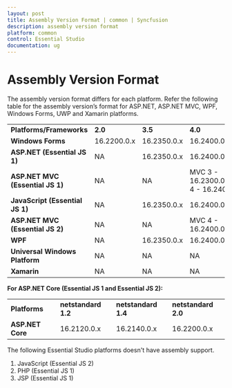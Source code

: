 ```yaml
---
layout: post
title: Assembly Version Format | common | Syncfusion
description: assembly version format 
platform: common
control: Essential Studio
documentation: ug
---
```


# Assembly Version Format

The assembly version format differs for each platform. Refer the following table for the assembly version’s format for ASP.NET, ASP.NET MVC, WPF, Windows Forms, UWP and Xamarin platforms.



<table>
<tr>
<td>
<b>Platforms/Frameworks</b></td><td>
<b>2.0</b></td><td>
<b>3.5</b></td><td>
<b>4.0</b></td><td>
<b>4.5</b></td><td>
<b>4.5.1</b></td><td>
<b>4.6</b></td></tr>
<tr>
<td>
<b>Windows Forms</b></td><td>
16.2200.0.x</td><td>
16.2350.0.x</td><td>
16.2400.0.x</td><td>
16.2450.0.x</td><td>
16.2451.0.x</td><td>
16.2460.0.x</td></tr>
<tr>
<td>
<b>ASP.NET (Essential JS 1)</b></td><td>
NA</td><td>
16.2350.0.x</td><td>
16.2400.0.x</td><td>
16.2450.0.x</td><td>
16.2451.0.x</td><td>
16.2460.0.x</td></tr>
<tr>
<td>
<b>ASP.NET MVC (Essential JS 1)</b></td><td>
NA</td><td>
NA</td><td>
MVC 3 - 16.2300.0.xMVC 4 - 16.2400.0.x</td><td>
MVC 5 - 16.2500.0.x</td><td>
NA</td><td>
MVC 6 - 16.2600.0.x</td></tr>
<tr>
<td>
<b>JavaScript (Essential JS 1)</b></td><td>
NA</td><td>
16.2350.0.x</td><td>
16.2400.0.X</td><td>
16.2450.0.X</td><td>
16.2451.0.X</td><td>
16.2460.0.x</td></tr>
<tr>
<td>
<b>ASP.NET MVC (Essential JS 2)</b></td><td>
NA</td><td>
NA</td><td>
MVC 4 - 16.2400.0.x</td><td>
MVC 5 - 16.2500.0.x</td><td>
NA</td><td>
NA</td></tr>
<tr>
<td>
<b>WPF</b></td><td>
NA</td><td>
16.2350.0.x</td><td>
16.2400.0.X</td><td>
16.2450.0.X</td><td>
16.2451.0.X</td><td>
16.2460.0.x</td></tr>
<tr>
<td>
<b>Universal Windows Platform</b></td><td>
NA</td><td>
NA</td><td>
NA</td><td>
NA</td><td>
NA</td><td>
16.2460.0.x</td></tr>
<tr>
<td>
<b>Xamarin</b></td><td>
NA</td><td>
NA</td><td>
NA</td><td>
NA</td><td>
16.2451.0.x</td><td>
NA</td></tr>
</table>

**For ASP.NET Core (Essential JS 1 and Essential JS 2):**

<table>
<tr>
<td>
<b>Platforms</b></td><td>
<b>netstandard 1.2</b></td><td>
<b>netstandard 1.4</b></td><td>
<b>netstandard 2.0</b></td></tr>
<tr>
<td>
<b>ASP.NET Core</b></td><td>
16.2120.0.x</td><td>
16.2140.0.x</td><td>
16.2200.0.x</td></tr>
</table>

The following Essential Studio platforms doesn't have assembly support.

1. JavaScript (Essential JS 2)
2. PHP (Essential JS 1)
3. JSP (Essential JS 1)
